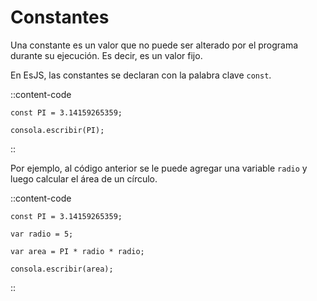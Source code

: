 # Constantes

Una constante es un valor que no puede ser alterado por el programa durante su ejecución. Es decir, es un valor fijo.

En EsJS, las constantes se declaran con la palabra clave `const`.

::content-code
```esjs
const PI = 3.14159265359;

consola.escribir(PI);
```
::

Por ejemplo, al código anterior se le puede agregar una variable `radio` y luego calcular el área de un círculo.

::content-code
```esjs
const PI = 3.14159265359;

var radio = 5;

var area = PI * radio * radio;

consola.escribir(area);
```
::
